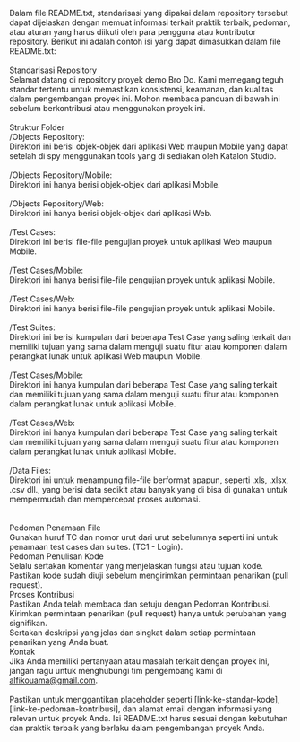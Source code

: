 Dalam file README.txt, standarisasi yang dipakai dalam repository tersebut dapat dijelaskan dengan memuat informasi terkait praktik terbaik, pedoman, atau aturan yang harus diikuti oleh para pengguna atau kontributor repository. Berikut ini adalah contoh isi yang dapat dimasukkan dalam file README.txt:<br />
<br />
Standarisasi Repository<br />
Selamat datang di repository proyek demo Bro Do. Kami memegang teguh standar tertentu untuk memastikan konsistensi, keamanan, dan kualitas dalam pengembangan proyek ini. Mohon membaca panduan di bawah ini sebelum berkontribusi atau menggunakan proyek ini.<br />
<br />
Struktur Folder<br />
/Objects Repository:<br />
Direktori ini berisi objek-objek dari aplikasi Web maupun Mobile yang dapat setelah di spy menggunakan tools yang di sediakan oleh Katalon Studio.<br />
<br />
/Objects Repository/Mobile: <br />
Direktori ini hanya berisi objek-objek dari aplikasi Mobile.<br />
<br />
/Objects Repository/Web:<br />
Direktori ini hanya berisi objek-objek dari aplikasi Web.<br />
<br />
/Test Cases:<br /> 
Direktori ini berisi file-file pengujian proyek untuk aplikasi Web maupun Mobile.<br />
<br />
/Test Cases/Mobile:<br />
Direktori ini hanya berisi  file-file pengujian proyek untuk aplikasi Mobile.<br />
<br />
/Test Cases/Web:<br /> Direktori ini hanya berisi file-file pengujian proyek untuk aplikasi Mobile.<br />
<br />
/Test Suites: <br />
Direktori ini berisi kumpulan dari beberapa Test Case yang saling terkait dan memiliki tujuan yang sama dalam menguji suatu fitur atau komponen dalam perangkat lunak untuk aplikasi Web maupun Mobile.<br />
<br />
/Test Cases/Mobile:<br /> Direktori ini hanya kumpulan dari beberapa Test Case yang saling terkait dan memiliki tujuan yang sama dalam menguji suatu fitur atau komponen dalam perangkat lunak untuk aplikasi Mobile.<br />
<br />
/Test Cases/Web:<br /> Direktori ini hanya kumpulan dari beberapa Test Case yang saling terkait dan memiliki tujuan yang sama dalam menguji suatu fitur atau komponen dalam perangkat lunak untuk aplikasi Mobile.<br />
<br />
/Data Files:<br />
Direktori ini untuk menampung file-file berformat apapun, seperti .xls, .xlsx, .csv dll., yang berisi data sedikit atau banyak yang di bisa di gunakan untuk mempermudah dan mempercepat proses automasi.<br />
<br />
<br />
Pedoman Penamaan File<br />
Gunakan huruf TC dan nomor urut dari urut sebelumnya seperti ini untuk penamaan test cases dan suites. (TC1 - Login).<br />
Pedoman Penulisan Kode<br />
Selalu sertakan komentar yang menjelaskan fungsi atau tujuan kode.<br />
Pastikan kode sudah diuji sebelum mengirimkan permintaan penarikan (pull request).<br />
Proses Kontribusi<br />
Pastikan Anda telah membaca dan setuju dengan Pedoman Kontribusi.<br />
Kirimkan permintaan penarikan (pull request) hanya untuk perubahan yang signifikan.<br />
Sertakan deskripsi yang jelas dan singkat dalam setiap permintaan penarikan yang Anda buat.<br />
Kontak<br />
Jika Anda memiliki pertanyaan atau masalah terkait dengan proyek ini, jangan ragu untuk menghubungi tim pengembang kami di alfikouama@gmail.com.<br />
<br />
Pastikan untuk menggantikan placeholder seperti [link-ke-standar-kode], [link-ke-pedoman-kontribusi], dan alamat email dengan informasi yang relevan untuk proyek Anda. Isi README.txt harus sesuai dengan kebutuhan dan praktik terbaik yang berlaku dalam pengembangan proyek Anda.<br />
